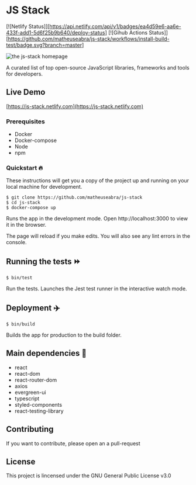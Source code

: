 # JS Stack

[![Netlify Status]][https://api.netlify.com/api/v1/badges/ea4d59e6-aa6e-433f-add1-5d6f25b9b640/deploy-status]
[![Gihub Actions Status]][https://github.com/matheuseabra/js-stack/workflows/install-build-test/badge.svg?branch=master]

![the js-stack homepage](https://github.com/matheuseabra/js-stack/blob/master/.github/docs/homepage.png)

A curated list of top open-source JavaScript libraries, frameworks and tools for developers.

## Live Demo

[https://js-stack.netlify.com](https://js-stack.netlify.com)

### Prerequisites

- Docker
- Docker-compose
- Node
- npm

### Quickstart 🔥

These instructions will get you a copy of the project up and running on your local machine for development.

```
$ git clone https://github.com/matheuseabra/js-stack
$ cd js-stack
$ docker-compose up
```

Runs the app in the development mode. Open http://localhost:3000 to view it in the browser.

The page will reload if you make edits. You will also see any lint errors in the console.

## Running the tests ⏩️

```
$ bin/test
```

Run the tests. Launches the Jest test runner in the interactive watch mode.

## Deployment ✈️

```
$ bin/build
```

Builds the app for production to the build folder.

## Main dependencies 🔧

- react
- react-dom
- react-router-dom
- axios
- evergreen-ui
- typescript
- styled-components
- react-testing-library

## Contributing

If you want to contribute, please open an a pull-request

## License

This project is lincensed under the GNU General Public License v3.0

